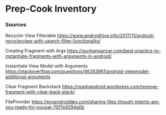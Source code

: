 # Prep-Cook Inventory

### Sources



Recycler View Filterable
https://www.androidhive.info/2017/11/android-recyclerview-with-search-filter-functionality/

Creating Fragment with Args
https://gunhansancar.com/best-practice-to-instantiate-fragments-with-arguments-in-android/

Instantiate View Model with Arguments
https://stackoverflow.com/questions/46283981/android-viewmodel-additional-arguments

Clear Fragment Backstack
https://readyandroid.wordpress.com/remove-fragment-with-clear-back-stack/

FileProvider
https://proandroiddev.com/sharing-files-though-intents-are-you-ready-for-nougat-70f7e9294a0b